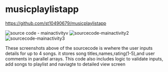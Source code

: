 # musicplaylistapp

https://github.com/st10490679/musicplaylistapp

![source code - mainactivityv ](https://github.com/user-attachments/assets/7ad4419b-5130-481f-97fb-786483d42b4d)
![sourcecode-mainactivity2](https://github.com/user-attachments/assets/f9df24cb-7327-4746-805a-4dc5e1dbf184)
![sourcecode-mainactivity3](https://github.com/user-attachments/assets/e5336ddb-0b0c-4660-9d0e-8477aa2626a6)

These screenshots above of the sourcecode is wwhere the user inputs details for up to 4 songs. it stores song titles,names,rating(1-5),and user comments in parallel arrays. This code also includes logic to validate inputs, add songs to playlist and naviagte to detailed view screen 


